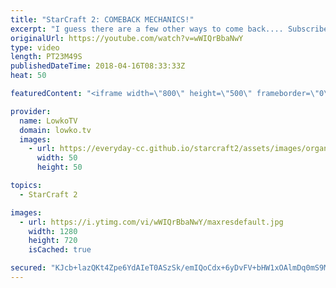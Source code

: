 ```yaml
---
title: "StarCraft 2: COMEBACK MECHANICS!"
excerpt: "I guess there are a few other ways to come back.... Subscribe for more videos: http://lowko.tv/youtube More viewer games: https://goo.gl/TSZ62L  In this Platinum League match it starts off as a very one-sided match. However, while I'm discussing ways for our Protoss player to get back into the match,"
originalUrl: https://youtube.com/watch?v=wWIQrBbaNwY
type: video
length: PT23M49S
publishedDateTime: 2018-04-16T08:33:33Z
heat: 50

featuredContent: "<iframe width=\"800\" height=\"500\" frameborder=\"0\" src=\"https://www.youtube.com/embed/wWIQrBbaNwY\" allow=\"accelerometer; autoplay; encrypted-media; gyroscope; picture-in-picture\" allowfullscreen></iframe>"

provider:
  name: LowkoTV
  domain: lowko.tv
  images:
    - url: https://everyday-cc.github.io/starcraft2/assets/images/organizations/lowko.tv-50x50.jpg
      width: 50
      height: 50

topics:
  - StarCraft 2

images:
  - url: https://i.ytimg.com/vi/wWIQrBbaNwY/maxresdefault.jpg
    width: 1280
    height: 720
    isCached: true

secured: "KJcb+lazQKt4Zpe6YdAIeT0ASzSk/emIQoCdx+6yDvFV+bHW1xOAlmDq0mS9MWa0e3OklRBZwmeV+a3Ce03184BL5Ivwldz0k8wIswDD8LdAcMSm+Ue3ajx2LTTK1KuaShmV0ozH+T6gE5VW8zQlamWYQGx24KplyC7kjX0Gx+fxZROk1XOmsuI/sb1ilvJhLoS0aEIUVn7z+ktmLo5i4yzB021wkofH2hxRyx+NYlQdCRtzqahsSAB/mQLEz/tKIz2AC7DaCLO++hU8dd2hmcgGtRBIC9LxqlFPBfUKurDus318FzKTtoLI3g8G+CokLp3f1fnXBNBDGfAAkeJe7ibvUVW/QfKyTXxR0L2XmfqPWGDCPkd+S4sT2+NLE+SWVdgsH1SANoyIP7mq2OtWDft9Fcbze8ykv4GXF50BFlo=;FJ/ZEtKoMVl0wOci6mkQHg=="
---
```



